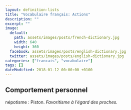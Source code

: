 ```yaml
---
layout: definition-lists
title: "Vocabulaire français: Actions"
description: ""
excerpt: ""
image:
  default:
    path: assets/images/posts/french-dictionary.jpg
    width: 640
    height: 360
  facebook: assets/images/posts/english-dictionary.jpg
  twitter: assets/images/posts/english-dictionary.jpg
categories: ["francais", "vocabulaire"]
tags: []
dateModified: 2018-01-12 00:00:00 +0100
---
```




## Comportement personnel

népotisme
: Piston.
*Favoritisme à l'égard des proches.*
